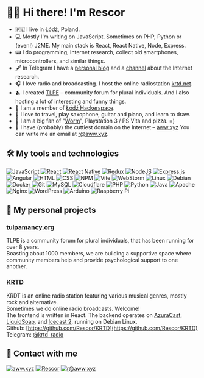 # 👋🏻 Hi there! I'm Rescor
- 🇵🇱 I live in Łódź, Poland.
- 💻 Mostly I'm writing on JavaScript. Sometimes on PHP, Python or (even!) J2ME. My main stack is React, React Native, Node, Express.
- 📟 I do programming, Internet research, collect old smartphones, microcontrollers, and similar things.
- 🖋 In Telegram I have a [personal blog](https://t.me/rwarden) and a [channel](https://t.me/runetstalking) about the Internet research.
- 🎧 I love radio and broadcasting. I host the online radiostation [krtd.net](https://krtd.net/).
- 🫂 I created [TLPE](https://tulpamancy.org/) – community forum for plural individuals. And I also hosting a lot of interesting and funny things.
- 🦄 I am a member of [Łódź Hackerspace](https://lodz.hackerspace.pl/).
- 🎨 I love to travel, play saxophone, guitar and piano, and learn to draw.
- 🍕 I am a big fan of "[Worm](https://parahumans.wordpress.com/)", Playstation 3 / PS Vita and pizza. =)
- 🦊 I have (probably) the cuttiest domain on the Internet – [aww.xyz](https://aww.xyz/) You can write me an email at [r@aww.xyz](mailto:r@aww.xyz).

## 🛠 My tools and technologies
![JavaScript](https://img.shields.io/badge/javascript-%23323330.svg?style=for-the-badge&logo=javascript&logoColor=%23F7DF1E) ![React](https://img.shields.io/badge/react-%2320232a.svg?style=for-the-badge&logo=react&logoColor=%2361DAFB) ![React Native](https://img.shields.io/badge/react_native-%2320232a.svg?style=for-the-badge&logo=react&logoColor=%2361DAFB) ![Redux](https://img.shields.io/badge/redux-%23593d88.svg?style=for-the-badge&logo=redux&logoColor=white) ![NodeJS](https://img.shields.io/badge/node.js-6DA55F?style=for-the-badge&logo=node.js&logoColor=white) ![Express.js](https://img.shields.io/badge/express.js-%23404d59.svg?style=for-the-badge&logo=express&logoColor=%2361DAFB) ![Angular](https://img.shields.io/badge/angular-%23DD0031.svg?style=for-the-badge&logo=angular&logoColor=white) ![HTML](https://img.shields.io/badge/html-%23E34F26.svg?style=for-the-badge&logo=html5&logoColor=white) ![CSS](https://img.shields.io/badge/css-%231572B6.svg?style=for-the-badge&logo=css3&logoColor=white) ![NPM](https://img.shields.io/badge/NPM-%23CB3837.svg?style=for-the-badge&logo=npm&logoColor=white) ![Vite](https://img.shields.io/badge/vite-%23646CFF.svg?style=for-the-badge&logo=vite&logoColor=white) ![WebStorm](https://img.shields.io/badge/webstorm-143?style=for-the-badge&logo=webstorm&logoColor=white&color=black) ![Linux](https://img.shields.io/badge/Linux-FCC624?style=for-the-badge&logo=linux&logoColor=black) ![Debian](https://img.shields.io/badge/Debian-D70A53?style=for-the-badge&logo=debian&logoColor=white) ![Docker](https://img.shields.io/badge/docker-%230db7ed.svg?style=for-the-badge&logo=docker&logoColor=white) ![Git](https://img.shields.io/badge/git-%23F05033.svg?style=for-the-badge&logo=git&logoColor=white) ![MySQL](https://img.shields.io/badge/mysql-4479A1.svg?style=for-the-badge&logo=mysql&logoColor=white) ![Cloudflare](https://img.shields.io/badge/Cloudflare-F38020?style=for-the-badge&logo=Cloudflare&logoColor=white) ![PHP](https://img.shields.io/badge/php-%23777BB4.svg?style=for-the-badge&logo=php&logoColor=white) ![Python](https://img.shields.io/badge/python-3670A0?style=for-the-badge&logo=python&logoColor=ffdd54) ![Java](https://img.shields.io/badge/java-%23ED8B00.svg?style=for-the-badge&logo=openjdk&logoColor=white) ![Apache](https://img.shields.io/badge/apache-%23D42029.svg?style=for-the-badge&logo=apache&logoColor=white) ![Nginx](https://img.shields.io/badge/nginx-%23009639.svg?style=for-the-badge&logo=nginx&logoColor=white) ![WordPress](https://img.shields.io/badge/WordPress-%23117AC9.svg?style=for-the-badge&logo=WordPress&logoColor=white) ![Arduino](https://img.shields.io/badge/-Arduino-00979D?style=for-the-badge&logo=Arduino&logoColor=white) ![Raspberry Pi](https://img.shields.io/badge/-RaspberryPi-C51A4A?style=for-the-badge&logo=Raspberry-Pi)

## 🐾 My personal projects

### [tulpamancy.org](https://tulpamancy.org/)
TLPE is a community forum for plural individuals, that has been running for over 8 years.  
Boasting about 1000 members, we are building a supportive space where community members help and provide psychological support to one another.

### [KRTD](https://krtd.net/)
KRDT is an online radio station featuring various musical genres, mostly rock and alternative.  
Sometimes we do online radio broadcasts. Welcome!  
The frontend is written in React. The backend operates on [AzuraCast](https://www.azuracast.com/), [LiquidSoap](https://en.wikipedia.org/wiki/Liquidsoap), and [Icecast 2](https://icecast.org/), running on Debian Linux.  
Github: [https://github.com/Rescor/KRTD](https://github.com/Rescor/KRTD)  
Telegram: [@krtd_radio](https://t.me/krtd_radio)

## 🤝 Contact with me
[![aww.xyz](https://img.shields.io/badge/aww.xyz-000000?style=for-the-badge&logo=Safari&logoColor=white)](https://aww.xyz/) [![Rescor](https://img.shields.io/badge/Rescor-2CA5E0?style=for-the-badge&logo=telegram&logoColor=white)](https://t.me/rescor) [![r@aww.xyz](https://img.shields.io/badge/r@aww.xyz%20-%23E62B1E.svg?&style=for-the-badge&logo=mail.ru&logoColor=white)](mailto:r@aww.xyz)
